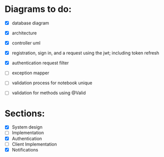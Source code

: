 Diagrams to do:
===============
- [x] database diagram
- [x] architecture
- [x] controller uml
- [x] registration, sign in, and a request using the jwt; including token refresh
- [x] authentication request filter
- [ ] exception mapper
- [ ] validation process for notebook unique
- [ ] validation for methods using @Valid


Sections:
=========
- [x] System design
- [ ] Implementation
- [x] Authentication
- [ ] Client Implementation
- [x] Notifications